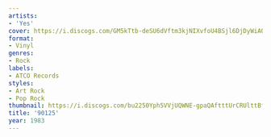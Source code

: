 ```yaml
---
artists:
- 'Yes'
cover: https://i.discogs.com/GM5kTtb-deSU6dVftm3kjNIXvfoU4BSjl6DjDyWiAQo/rs:fit/g:sm/q:90/h:599/w:600/czM6Ly9kaXNjb2dz/LWRhdGFiYXNlLWlt/YWdlcy9SLTE0ODU0/MDgtMTMwNjY4ODcw/MC5qcGVn.jpeg
format:
- Vinyl
genres:
- Rock
labels:
- ATCO Records
styles:
- Art Rock
- Pop Rock
thumbnail: https://i.discogs.com/bu2250Yph5VVjUQWNE-gpaQAftttUrCRUlttBf2wqX0/rs:fit/g:sm/q:40/h:150/w:150/czM6Ly9kaXNjb2dz/LWRhdGFiYXNlLWlt/YWdlcy9SLTE0ODU0/MDgtMTMwNjY4ODcw/MC5qcGVn.jpeg
title: '90125'
year: 1983
---
```

